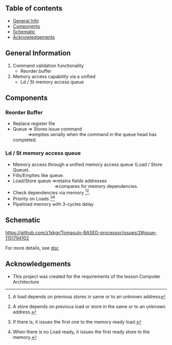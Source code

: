 

## Table of contents
* [General Info](#general-information)
* [Components](#components)
* [Schematic](#schematic)
* [Acknowledgements](#acknowledgements)


## General Information
1. Command validation functionality
      * Reorder buffer
2. Memory access capability via a unified 
      * Ld / St memory access queue 






## Components
### Reorder Buffer
* Replace register file
* Queue => Stores issue command <br>
      &emsp; &emsp; &ensp;  =>empties serially when the command in the queue head has completed. 

### Ld / St memory access queue
* Memory access through a unified memory access queue (Load / Store Queue). 
* Fills/Empties like queue. 
* Load/Store queue =>retains fields addresses <br>
 &emsp; &emsp; &ensp; &emsp; &ensp; &emsp; &ensp; &emsp; &ensp;=>compares for memory dependencies. 
* Check dependencies via memory [^1][^2].
* Priority on Loads [^3][^4]
* Pipelined memory with 3-cycles delay




## Schematic
https://github.com/z1skgr/Tomasulo-BASED-processor/issues/2#issue-1151794102

For more details, see [doc](https://github.com/z1skgr/Tomasulo-BASED-processor/tree/main/3/docs/schematics)

## Acknowledgements
* This project was created for the requirements of the lesson Computer Architecture

[^1]: A load depends on previous stores in same or to an unknown address
[^2]: A store depends on previous load or store in the same or to an unknown address. 
[^3]: If there is, it issues the first one to the memory ready load.
[^4]: When there is no Load ready, it issues the first ready store to the memory.
[^5]: One port with Load/Store queue unit
